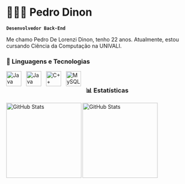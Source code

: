 # 👩🏻‍💻 Pedro Dinon

**`Desenvolvedor Back-End`**

Me chamo Pedro De Lorenzi Dinon, tenho 22 anos. Atualmente, estou cursando Ciência da Computação na UNIVALI.

### 🤖 Linguagens e Tecnologias

<img 
    align="left" 
    alt="Java" 
    title="Java"
    width="40px" 
    style="padding-right: 10px;" 
    src="https://cdn.jsdelivr.net/gh/devicons/devicon@latest/icons/java/java-original.svg" 
/>

<img 
    align="left" 
    alt="Java" 
    title="Java"
    width="40px" 
    style="padding-right: 10px;" 
    src="https://cdn.jsdelivr.net/gh/devicons/devicon@latest/icons/cplusplus/cplusplus-original.svg" 
/>

<img 
    align="left" 
    alt="C++" 
    title="C++"
    width="40px" 
    style="padding-right: 10px;" 
    src="https://cdn.jsdelivr.net/gh/devicons/devicon@latest/icons/python/python-original.svg" 
/>

<img 
    align="left" 
    alt="MySQL" 
    title="MySQL"
    width="40px" 
    style="padding-right: 10px;" 
    src="https://cdn.jsdelivr.net/gh/devicons/devicon@latest/icons/mysql/mysql-original.svg" 
/>


<br/>

### 📊 Estatísticas

<p>
  <img 
      align="left" 
      alt="GitHub Stats" 
      height="200"
      src="https://github-readme-stats.vercel.app/api?username=Volltzx&show_icons=true&theme=tokyonight&locale=pt-br" 
  />

<img 
      align="left" 
      alt="GitHub Stats" 
      height="200"
      src="https://github-readme-stats.vercel.app/api/top-langs/?username=Volltzx&show_icons=true&theme=tokyonight&locale=pt-br" 
  />



</p>
